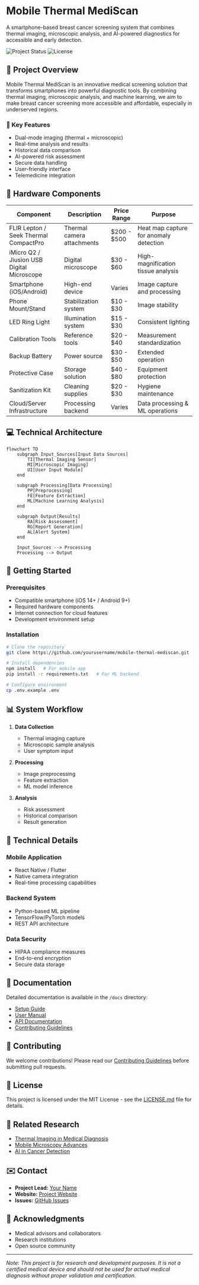 # Mobile Thermal MediScan

A smartphone-based breast cancer screening system that combines thermal imaging, microscopic analysis, and AI-powered diagnostics for accessible and early detection.

![Project Status](https://img.shields.io/badge/Status-In_Development-yellow)
![License](https://img.shields.io/badge/License-MIT-blue)

## 📱 Project Overview

Mobile Thermal MediScan is an innovative medical screening solution that transforms smartphones into powerful diagnostic tools. By combining thermal imaging, microscopic analysis, and machine learning, we aim to make breast cancer screening more accessible and affordable, especially in underserved regions.

### 🎯 Key Features

- Dual-mode imaging (thermal + microscopic)
- Real-time analysis and results
- Historical data comparison
- AI-powered risk assessment
- Secure data handling
- User-friendly interface
- Telemedicine integration

## 🔧 Hardware Components

| Component | Description | Price Range | Purpose |
|-----------|-------------|-------------|----------|
| FLIR Lepton / Seek Thermal CompactPro | Thermal camera attachments | $200 - $500 | Heat map capture for anomaly detection |
| iMicro Q2 / Jiusion USB Digital Microscope | Digital microscope | $30 - $60 | High-magnification tissue analysis |
| Smartphone (iOS/Android) | High-end device | Varies | Image capture and processing |
| Phone Mount/Stand | Stabilization system | $10 - $30 | Image stability |
| LED Ring Light | Illumination system | $15 - $30 | Consistent lighting |
| Calibration Tools | Reference tools | $20 - $40 | Measurement standardization |
| Backup Battery | Power source | $30 - $50 | Extended operation |
| Protective Case | Storage solution | $40 - $80 | Equipment protection |
| Sanitization Kit | Cleaning supplies | $20 - $30 | Hygiene maintenance |
| Cloud/Server Infrastructure | Processing backend | Varies | Data processing & ML operations |

## 💻 Technical Architecture

```mermaid
flowchart TD
    subgraph Input_Sources[Input Data Sources]
        TI[Thermal Imaging Sensor]
        MI[Microscopic Imaging]
        UI[User Input Module]
    end

    subgraph Processing[Data Processing]
        PP[Preprocessing]
        FE[Feature Extraction]
        ML[Machine Learning Analysis]
    end

    subgraph Output[Results]
        RA[Risk Assessment]
        RG[Report Generation]
        AL[Alert System]
    end

    Input_Sources --> Processing
    Processing --> Output
```

## 🚀 Getting Started

### Prerequisites
- Compatible smartphone (iOS 14+ / Android 9+)
- Required hardware components
- Internet connection for cloud features
- Development environment setup

### Installation
```bash
# Clone the repository
git clone https://github.com/yourusername/mobile-thermal-mediscan.git

# Install dependencies
npm install   # For mobile app
pip install -r requirements.txt   # For ML backend

# Configure environment
cp .env.example .env
```

## 📊 System Workflow

1. **Data Collection**
   - Thermal imaging capture
   - Microscopic sample analysis
   - User symptom input

2. **Processing**
   - Image preprocessing
   - Feature extraction
   - ML model inference

3. **Analysis**
   - Risk assessment
   - Historical comparison
   - Result generation

## 🔬 Technical Details

### Mobile Application
- React Native / Flutter
- Native camera integration
- Real-time processing capabilities

### Backend System
- Python-based ML pipeline
- TensorFlow/PyTorch models
- REST API architecture

### Data Security
- HIPAA compliance measures
- End-to-end encryption
- Secure data storage

## 📄 Documentation

Detailed documentation is available in the `/docs` directory:
- [Setup Guide](docs/setup.md)
- [User Manual](docs/manual.md)
- [API Documentation](docs/api.md)
- [Contributing Guidelines](docs/contributing.md)

## 🤝 Contributing

We welcome contributions! Please read our [Contributing Guidelines](CONTRIBUTING.md) before submitting pull requests.

## 📝 License

This project is licensed under the MIT License - see the [LICENSE.md](LICENSE.md) file for details.

## 🔗 Related Research

- [Thermal Imaging in Medical Diagnosis](link-to-paper)
- [Mobile Microscopy Advances](link-to-paper)
- [AI in Cancer Detection](link-to-paper)

## ✉️ Contact

- **Project Lead:** [Your Name](mailto:your.email@example.com)
- **Website:** [Project Website](https://your-project-website.com)
- **Issues:** [GitHub Issues](https://github.com/yourusername/mobile-thermal-mediscan/issues)

## 🙏 Acknowledgments

- Medical advisors and collaborators
- Research institutions
- Open source community

---
*Note: This project is for research and development purposes. It is not a certified medical device and should not be used for actual medical diagnosis without proper validation and certification.*
